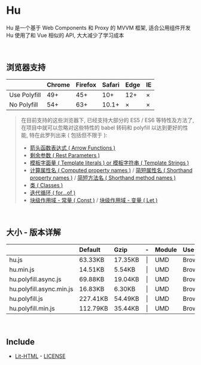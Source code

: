 # Hu
Hu 是一个基于 Web Components 和 Proxy 的 MVVM 框架, 适合公用组件开发<br>
Hu 使用了和 Vue 相似的 API, 大大减少了学习成本

<br>

## 浏览器支持

|              | Chrome | Firefox | Safari | Edge | IE |
| :-           | :-     | :-      | :-     | :-   | :- |
| Use Polyfill | 49+    | 45+     | 10+    | 12+  | ×  |
| No Polyfill  | 54+    | 63+     | 10.1+  | ×    | ×  |

> 在目前支持的这些浏览器下, 已经支持大部分的 ES5 / ES6 等特性及方法了,<br>
> 在项目中就可以忽略对这些特性的 babel 转码和 polyfill 以达到更好的性能, 特在此罗列出来 ( 包括但不限于 ): <br>
  > - [箭头函数表达式 ( Arrow Functions )](https://developer.mozilla.org/zh-CN/docs/Web/JavaScript/Reference/Functions/Arrow_functions)
  > - [剩余参数 ( Rest Parameters )](https://developer.mozilla.org/zh-CN/docs/Web/JavaScript/Reference/Functions/Rest_parameters)
  > - [模板字面量 ( Template literals ) or 模板字符串 ( Template Strings )](https://developer.mozilla.org/zh-CN/docs/Web/JavaScript/Reference/template_strings)
  > - [计算属性名 ( Computed property names )](https://developer.mozilla.org/zh-CN/docs/Web/JavaScript/Reference/Operators/Object_initializer#计算属性名) / [简短属性名 ( Shorthand property names )](https://developer.mozilla.org/zh-CN/docs/Web/JavaScript/Reference/Operators/Object_initializer#属性定义) / [简短方法名 ( Shorthand method names )](https://developer.mozilla.org/zh-CN/docs/Web/JavaScript/Reference/Operators/Object_initializer#方法定义)
  > - [类 ( Classes )](https://developer.mozilla.org/zh-CN/docs/Web/JavaScript/Reference/Classes)
  > - [迭代循环 ( for...of )](https://developer.mozilla.org/zh-CN/docs/Web/JavaScript/Reference/Statements/for...of)
  > - [块级作用域 - 常量 ( Const )](https://developer.mozilla.org/zh-CN/docs/Web/JavaScript/Reference/Statements/const) / [块级作用域 - 变量 ( Let )](https://developer.mozilla.org/zh-CN/docs/Web/JavaScript/Reference/Statements/let)

<br>

## 大小 - 版本详解
|                          | Default | Gzip   | -   | Module | Use in | Description |
| :-                       | :-      | :-     | :-: | :-     | :-     | :-          |
| hu.js                    | 63.33KB | 17.35KB | \| | UMD | Browser | |
| hu.min.js                | 14.51KB | 5.54KB | \| | UMD | Browser | |
| hu.polyfill.async.js     | 69.88KB | 19.04KB | \| | UMD | Browser | |
| hu.polyfill.async.min.js | 16.83KB | 6.30KB | \| | UMD | Browser | |
| hu.polyfill.js           | 227.41KB | 54.49KB | \| | UMD | Browser | |
| hu.polyfill.min.js       | 112.79KB | 35.44KB | \| | UMD | Browser | |

<br>

## Include
  - [Lit-HTML](https://github.com/Polymer/lit-html) \- [LICENSE](https://github.com/Polymer/lit-html/blob/master/LICENSE)